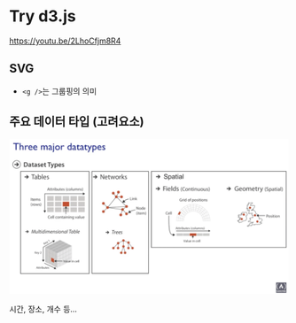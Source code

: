 # Try d3.js

https://youtu.be/2LhoCfjm8R4

## SVG

- `<g />`는 그룹핑의 의미

## 주요 데이터 타입 (고려요소)

![주요 데이터 타입](./images/three-major-datatypes.png)

시간, 장소, 개수 등...
